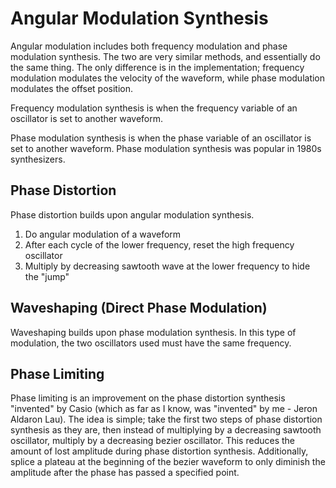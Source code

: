 # Angular Modulation Synthesis
Angular modulation includes both frequency modulation and phase modulation
synthesis.  The two are very similar methods, and essentially do the same thing.
The only difference is in the implementation; frequency modulation modulates the
velocity of the waveform, while phase modulation modulates the offset position.

Frequency modulation synthesis is when the frequency variable of an oscillator
is set to another waveform.

Phase modulation synthesis is when the phase variable of an oscillator is set to
another waveform.  Phase modulation synthesis was popular in 1980s synthesizers.

## Phase Distortion
Phase distortion builds upon angular modulation synthesis.
 1. Do angular modulation of a waveform
 2. After each cycle of the lower frequency, reset the high frequency oscillator
 3. Multiply by decreasing sawtooth wave at the lower frequency to hide the
    "jump"

## Waveshaping (Direct Phase Modulation)
Waveshaping builds upon phase modulation synthesis.  In this type of modulation,
the two oscillators used must have the same frequency.

## Phase Limiting
Phase limiting is an improvement on the phase distortion synthesis "invented" by
Casio (which as far as I know, was "invented" by me - Jeron Aldaron Lau).  The
idea is simple; take the first two steps of phase distortion synthesis as they
are, then instead of multiplying by a decreasing sawtooth oscillator, multiply
by a decreasing bezier oscillator.  This reduces the amount of lost amplitude
during phase distortion synthesis.  Additionally, splice a plateau at the
beginning of the bezier waveform to only diminish the amplitude after the phase
has passed a specified point.
